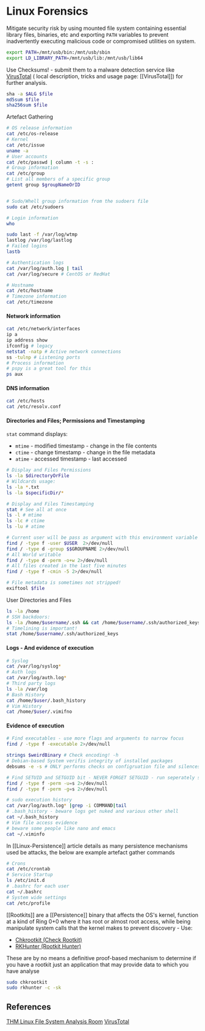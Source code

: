 # Linux Forensics

Mitigate security risk by using mounted file system containing essential library files, binaries, etc and exporting `PATH` variables to prevent inadvertently executing malicious code or compromised utilities on system. 
```bash
export PATH=/mnt/usb/bin:/mnt/usb/sbin
export LD_LIBRARY_PATH=/mnt/usb/lib:/mnt/usb/lib64
```

Use Checksums! - submit them to a malware detection service like [VirusTotal](https://www.virustotal.com/gui/home/upload) ( local description, tricks and usage page: [[VirusTotal]]) for further analysis. 
```bash
sha -a $ALG $file
md5sum $file
sha256sum $file
```

Artefact Gathering
```bash
# OS release information
cat /etc/os-release
# Kernel
cat /etc/issue
uname -a
# User accounts
cat /etc/passwd | column -t -s :
# Group information
cat /etc/group
# List all members of a specific group
getent group $groupNameOrID


# Sudo/Whell group information from the sudoers file
sudo cat /etc/sudoers

# Login information
who

sudo last -f /var/log/wtmp
lastlog /var/log/lastlog
# Failed logins
lastb

# Authentication logs
cat /var/log/auth.log | tail
cat /var/log/secure # CentOS or RedHat

# Hostname
cat /etc/hostname
# Timezone information
cat /etc/timezone
```
####  Network information
```bash
cat /etc/network/interfaces
ip a 
ip address show
ifconfig # legacy
netstat -natp # Active network connections
ss -tulnp # Listening ports
# Process information
# pspy is a great tool for this
ps aux
```
####  DNS information
```bash
cat /etc/hosts
cat /etc/resolv.conf
```

#### Directories and Files; Permissions and Timestamping

`stat` command displays:
- `mtime` - modified timestamp - change in the file contents
- `ctime` - change timestamp - change in the file metadata
- `atime` - accessed timestamp - last accessed 

```bash
# Display and Files Permissions
ls -la $directoryOrFile
# Wildcards usage:
ls -la *.txt
ls -la $specificDir/*

# Display and Files Timestamping
stat # See all at once
ls -l # mtime
ls -lc # ctime
ls -lu # atime

# Current user will be pass as argument with this environment variable - replace with specific username if required
find / -type f -user $USER  2>/dev/null
find / -type d -group $$GROUPNAME 2>/dev/null
# All World writable  
find / -type d -perm -o+w 2>/dev/null
# All files created in the last five minutes
find / -type f -cmin -5 2>/dev/null

# File metadata is sometimes not stripped!
exiftool $file
```

User Directories and Files
```bash
ls -la /home
# SSH backdoors:
ls -la /home/$username/.ssh && cat /home/$username/.ssh/authorized_keys 
# Timelining is important!
stat /home/$username/.ssh/authorized_keys
```

#### Logs - And evidence of execution
```bash
# Syslog
cat /var/log/syslog*
# Auth logs
cat /var/log/auth.log*
# Third party logs
ls -la /var/log
# Bash History
cat /home/$user/.bash_history
# Vim History
cat /home/$user/.vimifno
```
#### Evidence of execution
```bash
# Find executables - use more flags and arguments to narrow focus
find / -type f -executable 2>/dev/null

strings $weirdBinary # Check encoding! -h
# Debian-based System verifis integrity of installed packages
debsums -e -s # ONLY performs checks on configruation file and silences error NOT FULL METHODICALLY SOUND

# Find SETUID and SETGUID bit - NEVER FORGET SETGUID - run seperately seperately!
find / -type f -perm -u=s 2>/dev/null
find / -type f -perm -g=s 2>/dev/null

# sudo execution history
cat /var/log/auth.log* |grep -i COMMAND|tail
# .bash_history - beware logs get nuked and various other shell
cat ~/.bash_history
# Vim file access evidence
# beware some people like nano and emacs
cat ~/.viminfo
```

In [[Linux-Persistence]] article details as many persistence mechanisms used be attacks, the below are example artefact gather commands
```bash
# Crons
cat /etc/crontab
# Service Startup
ls /etc/init.d
# .bashrc for each user
cat ~/.bashrc
# System wide settings
cat /etc/profile
```

[[Rootkits]] are a [[Persistence]] binary that affects the OS's kernel, function at a kind of Ring 0+0 where it has root or almost root access, while being manipulate system calls that the kernel makes to prevent discovery - Use:
- [Chkrootkit (Check Rootkit)](https://www.chkrootkit.org/)
- [RKHunter (Rootkit Hunter)](https://rkhunter.sourceforge.net/) 

These are by no means a definitive proof-based mechanism to determine if you have a rootkit just an application that may provide data to which you have analyse  
```bash
sudo chkrootkit
sudo rkhunter -c -sk
```
## References

[THM Linux File System Analysis Room](https://tryhackme.com/r/room/linuxfilesystemanalysis)
[VirusTotal](https://www.virustotal.com/gui/home/upload) 